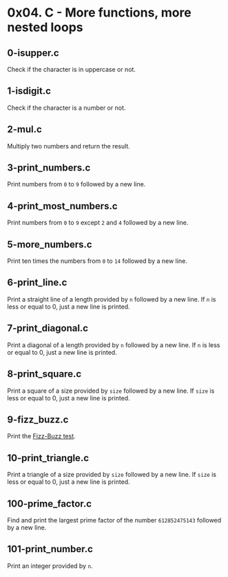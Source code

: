 # 0x04. C - More functions, more nested loops

## 0-isupper.c
Check if the character is in uppercase or not.

## 1-isdigit.c
Check if the character is a number or not.

## 2-mul.c
Multiply two numbers and return the result.

## 3-print_numbers.c
Print numbers from `0` to `9` followed by a new line.

## 4-print_most_numbers.c
Print numbers from `0` to `9` except `2` and `4` followed by a new line.

## 5-more_numbers.c
Print ten times the numbers from `0` to `14` followed by a new line.

## 6-print_line.c
Print a straight line of a length provided by `n` followed by a new line. If `n` is less or equal to 0, just a new line is printed.

## 7-print_diagonal.c
Print a diagonal of a length provided by `n` followed by a new line. If `n` is less or equal to 0, just a new line is printed.

## 8-print_square.c
Print a square of a size provided by `size` followed by a new line. If `size` is less or equal to 0,
just a new line is printed.

## 9-fizz_buzz.c
Print the [Fizz-Buzz test](https://en.wikipedia.org/wiki/Fizz_buzz).

## 10-print_triangle.c
Print a triangle of a size provided by `size` followed by a new line. If `size` is less or equal to 0,
just a new line is printed.

## 100-prime_factor.c
Find and print the largest prime factor of the number `612852475143` followed by a new line.

## 101-print_number.c
Print an integer provided by `n`.
